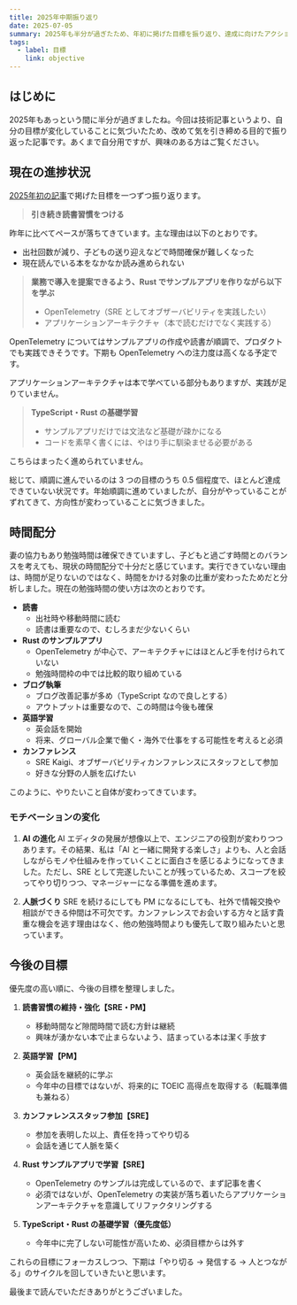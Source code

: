 ```yaml
---
title: 2025年中期振り返り
date: 2025-07-05
summary: 2025年も半分が過ぎたため、年初に掲げた目標を振り返り、達成に向けたアクションを検討する。
tags:
  - label: 目標
    link: objective
---
```


## はじめに

2025年もあっという間に半分が過ぎましたね。今回は技術記事というより、自分の目標が変化していることに気づいたため、改めて気を引き締める目的で振り返った記事です。あくまで自分用ですが、興味のある方はご覧ください。

## 現在の進捗状況

[2025年初の記事](./20250118_blog-kaizen.md)で掲げた目標を一つずつ振り返ります。

> **引き続き読書習慣をつける**

昨年に比べてペースが落ちてきています。主な理由は以下のとおりです。

- 出社回数が減り、子どもの送り迎えなどで時間確保が難しくなった
- 現在読んでいる本をなかなか読み進められない

> **業務で導入を提案できるよう、Rust でサンプルアプリを作りながら以下を学ぶ**
> - OpenTelemetry（SRE としてオブザーバビリティを実践したい）
> - アプリケーションアーキテクチャ（本で読むだけでなく実践する）

OpenTelemetry についてはサンプルアプリの作成や読書が順調で、プロダクトでも実践できそうです。下期も OpenTelemetry への注力度は高くなる予定です。

アプリケーションアーキテクチャは本で学べている部分もありますが、実践が足りていません。

> **TypeScript・Rust の基礎学習**
> - サンプルアプリだけでは文法など基礎が疎かになる
> - コードを素早く書くには、やはり手に馴染ませる必要がある

こちらはまったく進められていません。

総じて、順調に進んでいるのは 3 つの目標のうち 0.5 個程度で、ほとんど達成できていない状況です。年始順調に進めていましたが、自分がやっていることがずれてきて、方向性が変わっていることに気づきました。

## 時間配分

妻の協力もあり勉強時間は確保できていますし、子どもと過ごす時間とのバランスを考えても、現状の時間配分で十分だと感じています。実行できていない理由は、時間が足りないのではなく、時間をかける対象の比重が変わったためだと分析しました。現在の勉強時間の使い方は次のとおりです。

- **読書**
  - 出社時や移動時間に読む
  - 読書は重要なので、むしろまだ少ないくらい
- **Rust のサンプルアプリ**
  - OpenTelemetry が中心で、アーキテクチャにはほとんど手を付けられていない
  - 勉強時間枠の中では比較的取り組めている
- **ブログ執筆**
  - ブログ改善記事が多め（TypeScript なので良しとする）
  - アウトプットは重要なので、この時間は今後も確保
- **英語学習**
  - 英会話を開始
  - 将来、グローバル企業で働く・海外で仕事をする可能性を考えると必須
- **カンファレンス**
  - SRE Kaigi、オブザーバビリティカンファレンスにスタッフとして参加
  - 好きな分野の人脈を広げたい

このように、やりたいこと自体が変わってきています。

### モチベーションの変化

1. **AI の進化**
   AI エディタの発展が想像以上で、エンジニアの役割が変わりつつあります。その結果、私は「AI と一緒に開発する楽しさ」よりも、人と会話しながらモノや仕組みを作っていくことに面白さを感じるようになってきました。ただし、SRE として完遂したいことが残っているため、スコープを絞ってやり切りつつ、マネージャーになる準備を進めます。

2. **人脈づくり**
   SRE を続けるにしても PM になるにしても、社外で情報交換や相談ができる仲間は不可欠です。カンファレンスでお会いする方々と話す貴重な機会を逃す理由はなく、他の勉強時間よりも優先して取り組みたいと思っています。

## 今後の目標

優先度の高い順に、今後の目標を整理しました。

1. **読書習慣の維持・強化【SRE・PM】**
   - 移動時間など隙間時間で読む方針は継続
   - 興味が湧かない本で止まらないよう、詰まっている本は潔く手放す

2. **英語学習【PM】**
   - 英会話を継続的に学ぶ
   - 今年中の目標ではないが、将来的に TOEIC 高得点を取得する（転職準備も兼ねる）

3. **カンファレンススタッフ参加【SRE】**
   - 参加を表明した以上、責任を持ってやり切る
   - 会話を通じて人脈を築く

4. **Rust サンプルアプリで学習【SRE】**
   - OpenTelemetry のサンプルは完成しているので、まず記事を書く
   - 必須ではないが、OpenTelemetry の実装が落ち着いたらアプリケーションアーキテクチャを意識してリファクタリングする

5. **TypeScript・Rust の基礎学習（優先度低）**
   - 今年中に完了しない可能性が高いため、必須目標からは外す

これらの目標にフォーカスしつつ、下期は「やり切る → 発信する → 人とつながる」のサイクルを回していきたいと思います。

最後まで読んでいただきありがとうございました。
